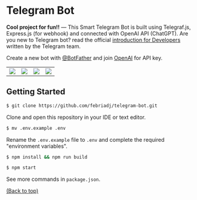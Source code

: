 # Telegram Bot

**Cool project for fun!!** — This Smart Telegram Bot is built using Telegraf.js, Express.js (for webhook) and connected with OpenAI API (ChatGPT). Are you new to Telegram bot? read the official [introduction for Developers](https://core.telegram.org/bots) written by the Telegram team.

Create a new bot with [@BotFather](https://t.me/BotFather) and join [OpenAI](https://openai.com/) for API key.

|                                  |                                  |                                  |                                  |
| :------------------------------: | :------------------------------: | :------------------------------: | :------------------------------: |
| <img src="docs/images/demo.gif"> | <img src="docs/images/demo.gif"> | <img src="docs/images/demo.gif"> | <img src="docs/images/demo.gif"> |

## Getting Started

```bash
$ git clone https://github.com/febriadj/telegram-bot.git
```

Clone and open this repository in your IDE or text editor.

```bash
$ mv .env.example .env
```

Rename the `.env.example` file to `.env` and complete the required "environment variables".

```bash
$ npm install && npm run build
```

```bash
$ npm start
```

See more commands in `package.json`.

[(Back to top)](#telegram-bot)

